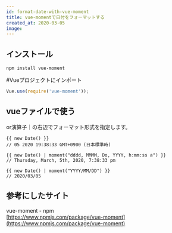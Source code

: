 ```yaml
---
id: format-date-with-vue-moment
title: vue-momentで日付をフォーマットする
created_at: 2020-03-05
image:
---
```


## インストール

```bash:
npm install vue-moment
```

#Vueプロジェクトにインポート
```javascript:main.js
Vue.use(require('vue-moment'));
```

## vueファイルで使う
or演算子｜の右辺でフォーマット形式を指定します。

```javascript:App.vue
{{ new Date() }}
// 05 2020 19:38:33 GMT+0900 (日本標準時)

{{ new Date() | moment("dddd, MMMM, Do, YYYY, h:mm:ss a") }}
// Thursday, March, 5th, 2020, 7:38:33 pm

{{ new Date() | moment("YYYY/MM/DD") }}
// 2020/03/05
```

## 参考にしたサイト

vue-moment  -  npm  
[https://www.npmjs.com/package/vue-moment](https://www.npmjs.com/package/vue-moment)
